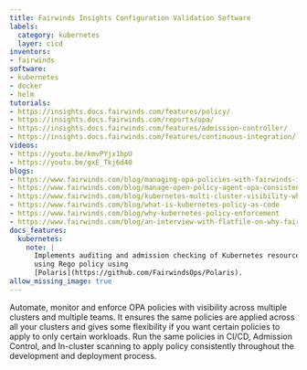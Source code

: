 ```yaml
---
title: Fairwinds Insights Configuration Validation Software
labels:
  category: kubernetes
  layer: cicd
inventors:
- fairwinds
software:
- kubernetes
- docker
- helm
tutorials:
- https://insights.docs.fairwinds.com/features/policy/
- https://insights.docs.fairwinds.com/reports/opa/
- https://insights.docs.fairwinds.com/features/admission-controller/
- https://insights.docs.fairwinds.com/features/continuous-integration/
videos:
- https://youtu.be/kmvPYjx1bpU
- https://youtu.be/gxE_Tkj6d40
blogs:
- https://www.fairwinds.com/blog/managing-opa-policies-with-fairwinds-insights
- https://www.fairwinds.com/blog/manage-open-policy-agent-opa-consistently
- https://www.fairwinds.com/blog/kubernetes-multi-cluster-visibility-why-how-to-get-it
- https://www.fairwinds.com/blog/what-is-kubernetes-policy-as-code
- https://www.fairwinds.com/blog/why-kubernetes-policy-enforcement
- https://www.fairwinds.com/blog/an-interview-with-flatfile-on-why-fairwinds-insights-kubernetes-configuration-validation
docs_features:
  kubernetes:
    note: |
      Implements auditing and admission checking of Kubernetes resources
      using Rego policy using
      [Polaris](https://github.com/FairwindsOps/Polaris).
allow_missing_image: true
---
```


Automate, monitor and enforce OPA policies with visibility across multiple clusters and multiple teams. It ensures the same policies are applied across all your clusters and gives some flexibility if you want certain policies to apply to only certain workloads. Run the same policies in CI/CD, Admission Control, and In-cluster scanning to apply policy consistently throughout the development and deployment process.

